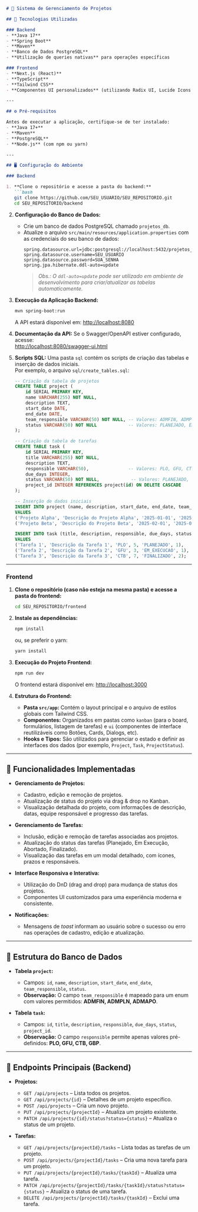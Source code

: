 ```markdown
# 📌 Sistema de Gerenciamento de Projetos

## 🚀 Tecnologias Utilizadas

### Backend
- **Java 17**
- **Spring Boot**
- **Maven**
- **Banco de Dados PostgreSQL**
- **Utilização de queries nativas** para operações específicas

### Frontend
- **Next.js (React)**
- **TypeScript**
- **Tailwind CSS**
- **Componentes UI personalizados** (utilizando Radix UI, Lucide Icons e class-variance-authority)

---

## ⚙️ Pré-requisitos

Antes de executar a aplicação, certifique-se de ter instalado:
- **Java 17+**
- **Maven**
- **PostgreSQL**
- **Node.js** (com npm ou yarn)

---

## 🖥️ Configuração do Ambiente

### Backend

1. **Clone o repositório e acesse a pasta do backend:**
   ```bash
   git clone https://github.com/SEU_USUARIO/SEU_REPOSITORIO.git
   cd SEU_REPOSITORIO/backend
   ```

2. **Configuração do Banco de Dados:**
   - Crie um banco de dados PostgreSQL chamado `projetos_db`.
   - Atualize o arquivo `src/main/resources/application.properties` com as credenciais do seu banco de dados:
     ```properties
     spring.datasource.url=jdbc:postgresql://localhost:5432/projetos_db
     spring.datasource.username=SEU_USUARIO
     spring.datasource.password=SUA_SENHA
     spring.jpa.hibernate.ddl-auto=update
     ```
     > _Obs.: O `ddl-auto=update` pode ser utilizado em ambiente de desenvolvimento para criar/atualizar as tabelas automaticamente._

3. **Execução da Aplicação Backend:**
   ```bash
   mvn spring-boot:run
   ```
   A API estará disponível em: [http://localhost:8080](http://localhost:8080)

4. **Documentação da API:**
   Se o Swagger/OpenAPI estiver configurado, acesse:  
   [http://localhost:8080/swagger-ui.html](http://localhost:8080/swagger-ui.html)

5. **Scripts SQL:**
   Uma pasta `sql` contém os scripts de criação das tabelas e inserção de dados iniciais.  
   Por exemplo, o arquivo `sql/create_tables.sql`:
   ```sql
   -- Criação da tabela de projetos
   CREATE TABLE project (
       id SERIAL PRIMARY KEY,
       name VARCHAR(255) NOT NULL,
       description TEXT,
       start_date DATE,
       end_date DATE,
       team_responsible VARCHAR(50) NOT NULL, -- Valores: ADMFIN, ADMPLN, ADMAPO
       status VARCHAR(50) NOT NULL            -- Valores: PLANEJADO, EM_EXECUCAO, ABORTADO, FINALIZADO
   );

   -- Criação da tabela de tarefas
   CREATE TABLE task (
       id SERIAL PRIMARY KEY,
       title VARCHAR(255) NOT NULL,
       description TEXT,
       responsible VARCHAR(50),               -- Valores: PLO, GFU, CTB, GBP
       due_days INTEGER,
       status VARCHAR(50) NOT NULL,            -- Valores: PLANEJADO, EM_EXECUCAO, ABORTADO, FINALIZADO
       project_id INTEGER REFERENCES project(id) ON DELETE CASCADE
   );

   -- Inserção de dados iniciais
   INSERT INTO project (name, description, start_date, end_date, team_responsible, status)
   VALUES 
   ('Projeto Alpha', 'Descrição do Projeto Alpha', '2025-01-01', '2025-06-01', 'ADMFIN', 'PLANEJADO'),
   ('Projeto Beta', 'Descrição do Projeto Beta', '2025-02-01', '2025-08-01', 'ADMPLN', 'EM_EXECUCAO');

   INSERT INTO task (title, description, responsible, due_days, status, project_id)
   VALUES 
   ('Tarefa 1', 'Descrição da Tarefa 1', 'PLO', 5, 'PLANEJADO', 1),
   ('Tarefa 2', 'Descrição da Tarefa 2', 'GFU', 3, 'EM_EXECUCAO', 1),
   ('Tarefa 3', 'Descrição da Tarefa 3', 'CTB', 7, 'FINALIZADO', 2);
   ```

---

### Frontend

1. **Clone o repositório (caso não esteja na mesma pasta) e acesse a pasta do frontend:**
   ```bash
   cd SEU_REPOSITORIO/frontend
   ```

2. **Instale as dependências:**
   ```bash
   npm install
   ```
   ou, se preferir o yarn:
   ```bash
   yarn install
   ```

3. **Execução do Projeto Frontend:**
   ```bash
   npm run dev
   ```
   O frontend estará disponível em: [http://localhost:3000](http://localhost:3000)

4. **Estrutura do Frontend:**
   - **Pasta `src/app`:** Contém o layout principal e o arquivo de estilos globais com Tailwind CSS.
   - **Componentes:** Organizados em pastas como `kanban` (para o board, formulários, listagem de tarefas) e `ui` (componentes de interface reutilizáveis como Botões, Cards, Dialogs, etc).
   - **Hooks e Tipos:** São utilizados para gerenciar o estado e definir as interfaces dos dados (por exemplo, `Project`, `Task`, `ProjectStatus`).

---

## 📌 Funcionalidades Implementadas

- **Gerenciamento de Projetos:**
  - Cadastro, edição e remoção de projetos.
  - Atualização de status do projeto via drag & drop no Kanban.
  - Visualização detalhada do projeto, com informações de descrição, datas, equipe responsável e progresso das tarefas.

- **Gerenciamento de Tarefas:**
  - Inclusão, edição e remoção de tarefas associadas aos projetos.
  - Atualização do status das tarefas (Planejado, Em Execução, Abortado, Finalizado).
  - Visualização das tarefas em um modal detalhado, com ícones, prazos e responsáveis.

- **Interface Responsiva e Interativa:**
  - Utilização do DnD (drag and drop) para mudança de status dos projetos.
  - Componentes UI customizados para uma experiência moderna e consistente.

- **Notificações:**
  - Mensagens de _toast_ informam ao usuário sobre o sucesso ou erro nas operações de cadastro, edição e atualização.

---

## 📌 Estrutura do Banco de Dados

- **Tabela `project`:**
  - Campos: `id`, `name`, `description`, `start_date`, `end_date`, `team_responsible`, `status`.
  - **Observação:** O campo `team_responsible` é mapeado para um enum com valores permitidos: **ADMFIN, ADMPLN, ADMAPO**.

- **Tabela `task`:**
  - Campos: `id`, `title`, `description`, `responsible`, `due_days`, `status`, `project_id`.
  - **Observação:** O campo `responsible` permite apenas valores pré-definidos: **PLO, GFU, CTB, GBP**.

---

## 📌 Endpoints Principais (Backend)

- **Projetos:**
  - `GET /api/projects` – Lista todos os projetos.
  - `GET /api/projects/{id}` – Detalhes de um projeto específico.
  - `POST /api/projects` – Cria um novo projeto.
  - `PUT /api/projects/{projectId}` – Atualiza um projeto existente.
  - `PATCH /api/projects/{id}/status?status={status}` – Atualiza o status de um projeto.

- **Tarefas:**
  - `GET /api/projects/{projectId}/tasks` – Lista todas as tarefas de um projeto.
  - `POST /api/projects/{projectId}/tasks` – Cria uma nova tarefa para um projeto.
  - `PUT /api/projects/{projectId}/tasks/{taskId}` – Atualiza uma tarefa.
  - `PATCH /api/projects/{projectId}/tasks/{taskId}/status?status={status}` – Atualiza o status de uma tarefa.
  - `DELETE /api/projects/{projectId}/tasks/{taskId}` – Exclui uma tarefa.
